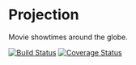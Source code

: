 # Projection
Movie showtimes around the globe.

[![Build Status](https://img.shields.io/travis/anault/projection.svg?style=flat-square)](https://travis-ci.org/anault/projection)
[![Coverage Status](https://img.shields.io/coveralls/anault/projection.svg?style=flat-square)](https://coveralls.io/r/anault/projection)

<!---
## Installation
Coming soon!
```bash
npm install projection
```

## How to use
```javascript
// Coming soon!
```

##Wanna help?
Any contribution is welcomed!
-->
